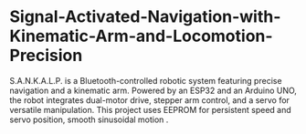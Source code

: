 # Signal-Activated-Navigation-with-Kinematic-Arm-and-Locomotion-Precision
 S.A.N.K.A.L.P. is a Bluetooth-controlled robotic system featuring precise navigation and a kinematic arm. Powered by an ESP32 and an Arduino UNO, the robot integrates dual-motor drive, stepper arm control, and a servo for versatile manipulation. This project uses EEPROM for persistent speed and servo position, smooth sinusoidal motion .
